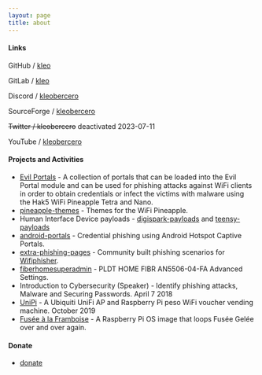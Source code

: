 ```yaml
---
layout: page
title: about
---
```


<link href="https://cdnjs.cloudflare.com/ajax/libs/font-awesome/6.2.0/css/all.min.css" rel="stylesheet">
 
#### Links

<i class='fa-brands fa-github-alt'></i> GitHub / [kleo](https://github.com/kleo)

<i class='fa-brands fa-gitlab'></i> GitLab / [kleo](https://gitlab.com/kleo)

<i class='fa-brands fa-discord'></i> Discord / [kleobercero](https://discord.com/users/265881504918274048)

<i class='fa fa-fire'></i> SourceForge / [kleobercero](https://sourceforge.net/u/kleobercero/profile)

<i class='fa-brands fa-twitter'></i> ~~Twitter / kleobercero~~ deactivated 2023-07-11

<i class='fa-brands fa-youtube'></i> YouTube / [kleobercero](https://www.youtube.com/c/kleobercero)

#### Projects and Activities

* [Evil Portals](https://github.com/kleo/evilportals) - A collection of portals that can be loaded into the Evil Portal module and can be used for phishing attacks against WiFi clients in order to obtain credentials or infect the victims with malware using the Hak5 WiFi Pineapple Tetra and Nano.
* [pineapple-themes](https://github.com/kleo/pineapple-themes) - Themes for the WiFi Pineapple.
* Human Interface Device payloads - [digispark-payloads](https://github.com/kleo/digispark-payloads) and [teensy-payloads](https://github.com/kleo/teensy-payloads)
* [android-portals](https://github.com/kleo/android-portals) - Credential phishing using Android Hotspot Captive Portals.
* [extra-phishing-pages](https://github.com/kleo/extra-phishing-pages) - Community built phishing scenarios for [Wifiphisher](https://github.com/wifiphisher/wifiphisher/).
* [fiberhomesuperadmin](https://git.io/adminpldt) - PLDT HOME FIBR AN5506-04-FA Advanced Settings.
* Introduction to Cybersecurity (Speaker) - Identify phishing attacks, Malware and Securing Passwords. April 7 2018
* [UniPi](https://github.com/kleo/unipi) - A Ubiquiti UniFi AP and Raspberry Pi peso WiFi voucher vending machine. October 2019
* [Fusée à la Framboise](https://github.com/kleo/fusee-framboise) - A Raspberry Pi OS image that loops Fusée Gelée over and over again.

#### Donate

* [donate](/donate)

